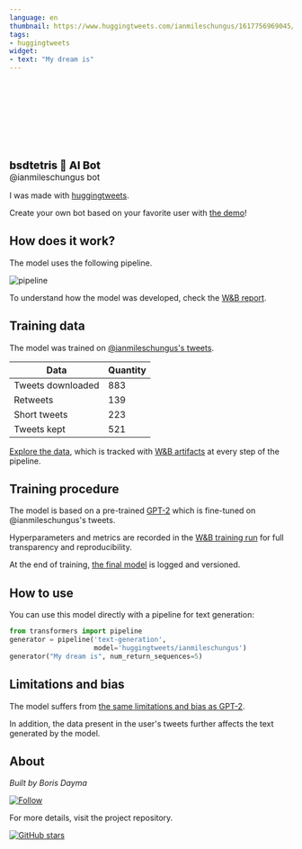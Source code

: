 ```yaml
---
language: en
thumbnail: https://www.huggingtweets.com/ianmileschungus/1617756969045/predictions.png
tags:
- huggingtweets
widget:
- text: "My dream is"
---
```


<div>
<div style="width: 132px; height:132px; border-radius: 50%; background-size: cover; background-image: url('https://pbs.twimg.com/profile_images/1377721815158636546/0b6X62GA_400x400.jpg')">
</div>
<div style="margin-top: 8px; font-size: 19px; font-weight: 800">bsdtetris 🤖 AI Bot </div>
<div style="font-size: 15px">@ianmileschungus bot</div>
</div>

I was made with [huggingtweets](https://github.com/borisdayma/huggingtweets).

Create your own bot based on your favorite user with [the demo](https://colab.research.google.com/github/borisdayma/huggingtweets/blob/master/huggingtweets-demo.ipynb)!

## How does it work?

The model uses the following pipeline.

![pipeline](https://github.com/borisdayma/huggingtweets/blob/master/img/pipeline.png?raw=true)

To understand how the model was developed, check the [W&B report](https://wandb.ai/wandb/huggingtweets/reports/HuggingTweets-Train-a-Model-to-Generate-Tweets--VmlldzoxMTY5MjI).

## Training data

The model was trained on [@ianmileschungus's tweets](https://twitter.com/ianmileschungus).

| Data | Quantity |
| --- | --- |
| Tweets downloaded | 883 |
| Retweets | 139 |
| Short tweets | 223 |
| Tweets kept | 521 |

[Explore the data](https://wandb.ai/wandb/huggingtweets/runs/32raehk9/artifacts), which is tracked with [W&B artifacts](https://docs.wandb.com/artifacts) at every step of the pipeline.

## Training procedure

The model is based on a pre-trained [GPT-2](https://huggingface.co/gpt2) which is fine-tuned on @ianmileschungus's tweets.

Hyperparameters and metrics are recorded in the [W&B training run](https://wandb.ai/wandb/huggingtweets/runs/2jh3if9e) for full transparency and reproducibility.

At the end of training, [the final model](https://wandb.ai/wandb/huggingtweets/runs/2jh3if9e/artifacts) is logged and versioned.

## How to use

You can use this model directly with a pipeline for text generation:

```python
from transformers import pipeline
generator = pipeline('text-generation',
                     model='huggingtweets/ianmileschungus')
generator("My dream is", num_return_sequences=5)
```

## Limitations and bias

The model suffers from [the same limitations and bias as GPT-2](https://huggingface.co/gpt2#limitations-and-bias).

In addition, the data present in the user's tweets further affects the text generated by the model.

## About

*Built by Boris Dayma*

[![Follow](https://img.shields.io/twitter/follow/borisdayma?style=social)](https://twitter.com/intent/follow?screen_name=borisdayma)

For more details, visit the project repository.

[![GitHub stars](https://img.shields.io/github/stars/borisdayma/huggingtweets?style=social)](https://github.com/borisdayma/huggingtweets)

